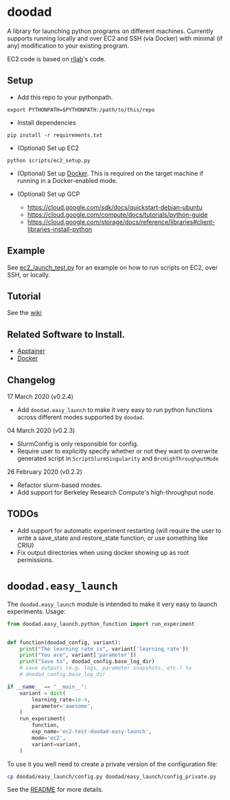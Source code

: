 # doodad


A library for launching python programs on different machines. Currently supports running locally and over EC2 and SSH (via Docker) with minimal (if any) modification to your existing program.

EC2 code is based on [rllab](https://github.com/rll/rllab/)'s code.


## Setup

- Add this repo to your pythonpath. 
```
export PYTHONPATH=$PYTHONPATH:/path/to/this/repo
```

- Install dependencies
```
pip install -r requirements.txt
```

- (Optional) Set up EC2
```
python scripts/ec2_setup.py
```

- (Optional) Set up [Docker](https://docs.docker.com/engine/installation/). This is required on the target machine if running in a Docker-enabled mode.

- (Optional) Set up GCP
  - https://cloud.google.com/sdk/docs/quickstart-debian-ubuntu
  - https://cloud.google.com/compute/docs/tutorials/python-guide
  - https://cloud.google.com/storage/docs/reference/libraries#client-libraries-install-python


## Example

See [ec2_launch_test.py](https://github.com/justinjfu/doodad/blob/master/examples/ec2_launch/ec2_launch_test.py) for an example on how to run scripts on EC2, over SSH, or locally.

## Tutorial

See the [wiki](https://github.com/justinjfu/doodad/wiki/Home)

## Related Software to Install.

- [Apptainer](https://apptainer.org/docs/admin/main/installation.html)
- [Docker](https://apptainer.org/docs/admin/main/installation.html)

## Changelog
17 March 2020 (v0.2.4)
 - Add `doodad.easy_launch` to make it very easy to run python functions across different modes supported by `doodad`.

04 March 2020 (v0.2.3)
 - SlurmConfig is only responsible for config.
 - Require user to explicitly specify whether or not they want to overwrite generated script in `ScriptSlurmSingularity` and `BrcHighThroughputMode`

26 February 2020 (v0.2.2)
 - Refactor slurm-based modes.
 - Add support for Berkeley Research Compute's high-throughput node.

## TODOs
- Add support for automatic experiment restarting (will require the user to write a save_state and restore_state function, or use something like CRIU)
- Fix output directories when using docker showing up as root permissions.

# `doodad.easy_launch`
The `doodad.easy_launch` module is intended to make it very easy to launch experiments. Usage:

```python
from doodad.easy_launch.python_function import run_experiment


def function(doodad_config, variant):
    print("The learning rate is", variant['learning_rate'])
    print("You are", variant['parameter'])
    print("Save to", doodad_config.base_log_dir)
    # save outputs (e.g. logs, parameter snapshots, etc.) to
    # doodad_config.base_log_dir

if __name__ == "__main__":
    variant = dict(
        learning_rate=1e-4,
        parameter='awesome',
    )
    run_experiment(
        function,
        exp_name='ec2-test-doodad-easy-launch',
        mode='ec2',
        variant=variant,
    )

```

To use it you well need to create a private version of the configuration file:
```bash
cp doodad/easy_launch/config.py doodad/easy_launch/config_private.py
```

See the [README](doodad/easy_launch/README.md) for more details.
